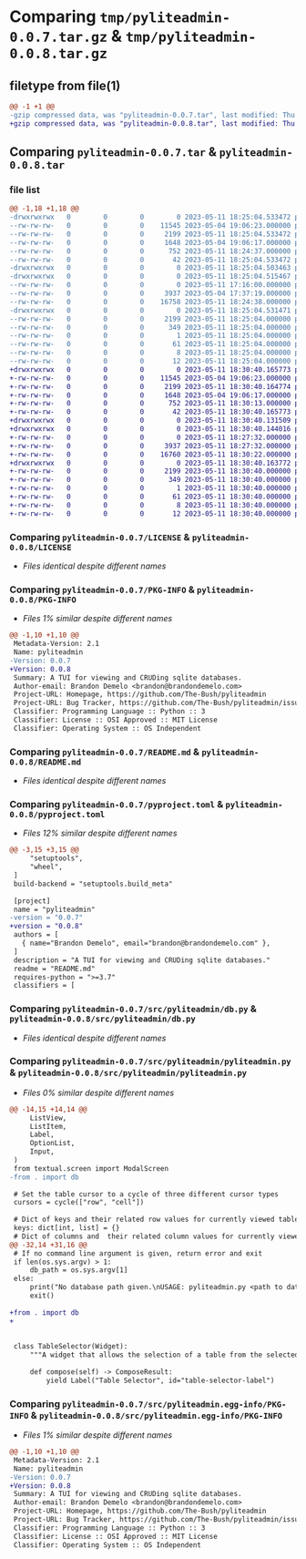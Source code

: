 # Comparing `tmp/pyliteadmin-0.0.7.tar.gz` & `tmp/pyliteadmin-0.0.8.tar.gz`

## filetype from file(1)

```diff
@@ -1 +1 @@
-gzip compressed data, was "pyliteadmin-0.0.7.tar", last modified: Thu May 11 18:25:04 2023, max compression
+gzip compressed data, was "pyliteadmin-0.0.8.tar", last modified: Thu May 11 18:30:40 2023, max compression
```

## Comparing `pyliteadmin-0.0.7.tar` & `pyliteadmin-0.0.8.tar`

### file list

```diff
@@ -1,18 +1,18 @@
-drwxrwxrwx   0        0        0        0 2023-05-11 18:25:04.533472 pyliteadmin-0.0.7/
--rw-rw-rw-   0        0        0    11545 2023-05-04 19:06:23.000000 pyliteadmin-0.0.7/LICENSE
--rw-rw-rw-   0        0        0     2199 2023-05-11 18:25:04.533472 pyliteadmin-0.0.7/PKG-INFO
--rw-rw-rw-   0        0        0     1648 2023-05-04 19:06:17.000000 pyliteadmin-0.0.7/README.md
--rw-rw-rw-   0        0        0      752 2023-05-11 18:24:37.000000 pyliteadmin-0.0.7/pyproject.toml
--rw-rw-rw-   0        0        0       42 2023-05-11 18:25:04.533472 pyliteadmin-0.0.7/setup.cfg
-drwxrwxrwx   0        0        0        0 2023-05-11 18:25:04.503463 pyliteadmin-0.0.7/src/
-drwxrwxrwx   0        0        0        0 2023-05-11 18:25:04.515467 pyliteadmin-0.0.7/src/pyliteadmin/
--rw-rw-rw-   0        0        0        0 2023-05-11 17:16:00.000000 pyliteadmin-0.0.7/src/pyliteadmin/__init__.py
--rw-rw-rw-   0        0        0     3937 2023-05-04 17:37:19.000000 pyliteadmin-0.0.7/src/pyliteadmin/db.py
--rw-rw-rw-   0        0        0    16758 2023-05-11 18:24:38.000000 pyliteadmin-0.0.7/src/pyliteadmin/pyliteadmin.py
-drwxrwxrwx   0        0        0        0 2023-05-11 18:25:04.531471 pyliteadmin-0.0.7/src/pyliteadmin.egg-info/
--rw-rw-rw-   0        0        0     2199 2023-05-11 18:25:04.000000 pyliteadmin-0.0.7/src/pyliteadmin.egg-info/PKG-INFO
--rw-rw-rw-   0        0        0      349 2023-05-11 18:25:04.000000 pyliteadmin-0.0.7/src/pyliteadmin.egg-info/SOURCES.txt
--rw-rw-rw-   0        0        0        1 2023-05-11 18:25:04.000000 pyliteadmin-0.0.7/src/pyliteadmin.egg-info/dependency_links.txt
--rw-rw-rw-   0        0        0       61 2023-05-11 18:25:04.000000 pyliteadmin-0.0.7/src/pyliteadmin.egg-info/entry_points.txt
--rw-rw-rw-   0        0        0        8 2023-05-11 18:25:04.000000 pyliteadmin-0.0.7/src/pyliteadmin.egg-info/requires.txt
--rw-rw-rw-   0        0        0       12 2023-05-11 18:25:04.000000 pyliteadmin-0.0.7/src/pyliteadmin.egg-info/top_level.txt
+drwxrwxrwx   0        0        0        0 2023-05-11 18:30:40.165773 pyliteadmin-0.0.8/
+-rw-rw-rw-   0        0        0    11545 2023-05-04 19:06:23.000000 pyliteadmin-0.0.8/LICENSE
+-rw-rw-rw-   0        0        0     2199 2023-05-11 18:30:40.164774 pyliteadmin-0.0.8/PKG-INFO
+-rw-rw-rw-   0        0        0     1648 2023-05-04 19:06:17.000000 pyliteadmin-0.0.8/README.md
+-rw-rw-rw-   0        0        0      752 2023-05-11 18:30:13.000000 pyliteadmin-0.0.8/pyproject.toml
+-rw-rw-rw-   0        0        0       42 2023-05-11 18:30:40.165773 pyliteadmin-0.0.8/setup.cfg
+drwxrwxrwx   0        0        0        0 2023-05-11 18:30:40.131509 pyliteadmin-0.0.8/src/
+drwxrwxrwx   0        0        0        0 2023-05-11 18:30:40.144016 pyliteadmin-0.0.8/src/pyliteadmin/
+-rw-rw-rw-   0        0        0        0 2023-05-11 18:27:32.000000 pyliteadmin-0.0.8/src/pyliteadmin/__init__.py
+-rw-rw-rw-   0        0        0     3937 2023-05-11 18:27:32.000000 pyliteadmin-0.0.8/src/pyliteadmin/db.py
+-rw-rw-rw-   0        0        0    16760 2023-05-11 18:30:22.000000 pyliteadmin-0.0.8/src/pyliteadmin/pyliteadmin.py
+drwxrwxrwx   0        0        0        0 2023-05-11 18:30:40.163772 pyliteadmin-0.0.8/src/pyliteadmin.egg-info/
+-rw-rw-rw-   0        0        0     2199 2023-05-11 18:30:40.000000 pyliteadmin-0.0.8/src/pyliteadmin.egg-info/PKG-INFO
+-rw-rw-rw-   0        0        0      349 2023-05-11 18:30:40.000000 pyliteadmin-0.0.8/src/pyliteadmin.egg-info/SOURCES.txt
+-rw-rw-rw-   0        0        0        1 2023-05-11 18:30:40.000000 pyliteadmin-0.0.8/src/pyliteadmin.egg-info/dependency_links.txt
+-rw-rw-rw-   0        0        0       61 2023-05-11 18:30:40.000000 pyliteadmin-0.0.8/src/pyliteadmin.egg-info/entry_points.txt
+-rw-rw-rw-   0        0        0        8 2023-05-11 18:30:40.000000 pyliteadmin-0.0.8/src/pyliteadmin.egg-info/requires.txt
+-rw-rw-rw-   0        0        0       12 2023-05-11 18:30:40.000000 pyliteadmin-0.0.8/src/pyliteadmin.egg-info/top_level.txt
```

### Comparing `pyliteadmin-0.0.7/LICENSE` & `pyliteadmin-0.0.8/LICENSE`

 * *Files identical despite different names*

### Comparing `pyliteadmin-0.0.7/PKG-INFO` & `pyliteadmin-0.0.8/PKG-INFO`

 * *Files 1% similar despite different names*

```diff
@@ -1,10 +1,10 @@
 Metadata-Version: 2.1
 Name: pyliteadmin
-Version: 0.0.7
+Version: 0.0.8
 Summary: A TUI for viewing and CRUDing sqlite databases.
 Author-email: Brandon Demelo <brandon@brandondemelo.com>
 Project-URL: Homepage, https://github.com/The-Bush/pyliteadmin
 Project-URL: Bug Tracker, https://github.com/The-Bush/pyliteadmin/issues
 Classifier: Programming Language :: Python :: 3
 Classifier: License :: OSI Approved :: MIT License
 Classifier: Operating System :: OS Independent
```

### Comparing `pyliteadmin-0.0.7/README.md` & `pyliteadmin-0.0.8/README.md`

 * *Files identical despite different names*

### Comparing `pyliteadmin-0.0.7/pyproject.toml` & `pyliteadmin-0.0.8/pyproject.toml`

 * *Files 12% similar despite different names*

```diff
@@ -3,15 +3,15 @@
     "setuptools",
     "wheel",
 ]
 build-backend = "setuptools.build_meta"
 
 [project]
 name = "pyliteadmin"
-version = "0.0.7"
+version = "0.0.8"
 authors = [
   { name="Brandon Demelo", email="brandon@brandondemelo.com" },
 ]
 description = "A TUI for viewing and CRUDing sqlite databases."
 readme = "README.md"
 requires-python = ">=3.7"
 classifiers = [
```

### Comparing `pyliteadmin-0.0.7/src/pyliteadmin/db.py` & `pyliteadmin-0.0.8/src/pyliteadmin/db.py`

 * *Files identical despite different names*

### Comparing `pyliteadmin-0.0.7/src/pyliteadmin/pyliteadmin.py` & `pyliteadmin-0.0.8/src/pyliteadmin/pyliteadmin.py`

 * *Files 0% similar despite different names*

```diff
@@ -14,15 +14,14 @@
     ListView,
     ListItem,
     Label,
     OptionList,
     Input,
 )
 from textual.screen import ModalScreen
-from . import db
 
 # Set the table cursor to a cycle of three different cursor types
 cursors = cycle(["row", "cell"])
 
 # Dict of keys and their related row values for currently viewed table
 keys: dict[int, list] = {}
 # Dict of columns and  their related column values for currently viewed table  
@@ -32,14 +31,16 @@
 # If no command line argument is given, return error and exit
 if len(os.sys.argv) > 1:
     db_path = os.sys.argv[1]
 else:
     print("No database path given.\nUSAGE: pyliteadmin.py <path to database>")
     exit()
 
+from . import db
+
 
 
 class TableSelector(Widget):
     """A widget that allows the selection of a table from the selected database"""
 
     def compose(self) -> ComposeResult:
         yield Label("Table Selector", id="table-selector-label")
```

### Comparing `pyliteadmin-0.0.7/src/pyliteadmin.egg-info/PKG-INFO` & `pyliteadmin-0.0.8/src/pyliteadmin.egg-info/PKG-INFO`

 * *Files 1% similar despite different names*

```diff
@@ -1,10 +1,10 @@
 Metadata-Version: 2.1
 Name: pyliteadmin
-Version: 0.0.7
+Version: 0.0.8
 Summary: A TUI for viewing and CRUDing sqlite databases.
 Author-email: Brandon Demelo <brandon@brandondemelo.com>
 Project-URL: Homepage, https://github.com/The-Bush/pyliteadmin
 Project-URL: Bug Tracker, https://github.com/The-Bush/pyliteadmin/issues
 Classifier: Programming Language :: Python :: 3
 Classifier: License :: OSI Approved :: MIT License
 Classifier: Operating System :: OS Independent
```

